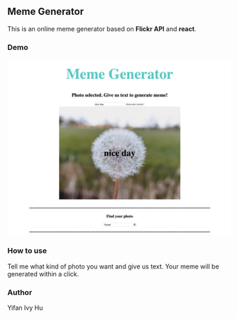 ##  Meme Generator

This is an online meme generator based on **Flickr API** and **react**.
### Demo
![GitHub Logo](/demo.png)

### How to use
Tell me what kind of photo you want and give us text.
Your meme will be generated within a click.

### Author
Yifan Ivy Hu

